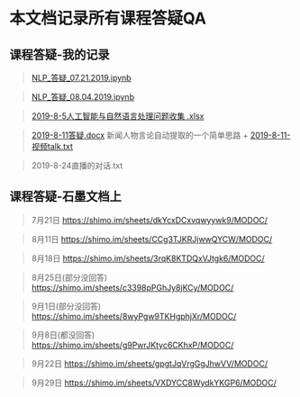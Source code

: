 # 本文档记录所有课程答疑QA

## 课程答疑-我的记录
> [NLP_答疑_07.21.2019.ipynb](https://github.com/Valuebai/learn-NLP-luhuibo/blob/master/QA/NLP_%E7%AD%94%E7%96%91_07.21.2019.ipynb)

> [NLP_答疑_08.04.2019.ipynb](https://github.com/Valuebai/learn-NLP-luhuibo/blob/master/QA/NLP_%E7%AD%94%E7%96%91_08.04.2019.ipynb) 

> [2019-8-5人工智能与自然语言处理问题收集 .xlsx](https://github.com/Valuebai/learn-NLP-luhuibo/blob/master/QA/2019-8-5%E4%BA%BA%E5%B7%A5%E6%99%BA%E8%83%BD%E4%B8%8E%E8%87%AA%E7%84%B6%E8%AF%AD%E8%A8%80%E5%A4%84%E7%90%86%E9%97%AE%E9%A2%98%E6%94%B6%E9%9B%86%20.xlsx)

> [2019-8-11答疑.docx](https://github.com/Valuebai/learn-NLP-luhuibo/blob/master/QA/2019-8-11%E7%AD%94%E7%96%91.docx)
> 新闻人物言论自动提取的一个简单思路 + 
> [2019-8-11-视频talk.txt](https://github.com/Valuebai/learn-NLP-luhuibo/blob/master/QA/2019-8-11-%E8%A7%86%E9%A2%91talk.txt)

> 2019-8-24直播的对话.txt

## 课程答疑-石墨文档上

> 7月21日
> https://shimo.im/sheets/dkYcxDCxvqwyywk9/MODOC/ 

> 8月11日
> https://shimo.im/sheets/CCg3TJKRJjwwQYCW/MODOC/ 

> 8月18日
> https://shimo.im/sheets/3rqK8KTDQxVJtgk6/MODOC/ 

> 8月25日(部分没回答)
> https://shimo.im/sheets/c3398pPGhJy8jKCy/MODOC/ 

> 9月1日(部分没回答)
> https://shimo.im/sheets/8wyPgw9TKHgphjXr/MODOC/ 

> 9月8日(都没回答)
> https://shimo.im/sheets/g9PwrJKtyc6CKhxP/MODOC/ 

> 9月22日
> https://shimo.im/sheets/gpgtJqVrgGgJhwVV/MODOC/ 

> 9月29日
> https://shimo.im/sheets/VXDYCC8WydkYKGP6/MODOC/